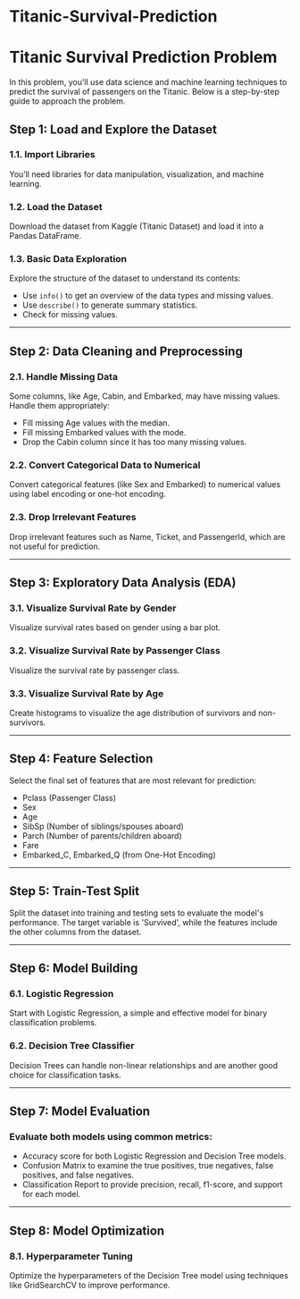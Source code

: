 # Titanic-Survival-Prediction

# Titanic Survival Prediction Problem

In this problem, you'll use data science and machine learning techniques to predict the survival of passengers on the Titanic. Below is a step-by-step guide to approach the problem.

## Step 1: Load and Explore the Dataset

### 1.1. Import Libraries
You’ll need libraries for data manipulation, visualization, and machine learning.

### 1.2. Load the Dataset
Download the dataset from Kaggle (Titanic Dataset) and load it into a Pandas DataFrame.

### 1.3. Basic Data Exploration
Explore the structure of the dataset to understand its contents:
- Use `info()` to get an overview of the data types and missing values.
- Use `describe()` to generate summary statistics.
- Check for missing values.

---

## Step 2: Data Cleaning and Preprocessing

### 2.1. Handle Missing Data
Some columns, like Age, Cabin, and Embarked, may have missing values. Handle them appropriately:
- Fill missing Age values with the median.
- Fill missing Embarked values with the mode.
- Drop the Cabin column since it has too many missing values.

### 2.2. Convert Categorical Data to Numerical
Convert categorical features (like Sex and Embarked) to numerical values using label encoding or one-hot encoding.

### 2.3. Drop Irrelevant Features
Drop irrelevant features such as Name, Ticket, and PassengerId, which are not useful for prediction.

---

## Step 3: Exploratory Data Analysis (EDA)

### 3.1. Visualize Survival Rate by Gender
Visualize survival rates based on gender using a bar plot.

### 3.2. Visualize Survival Rate by Passenger Class
Visualize the survival rate by passenger class.

### 3.3. Visualize Survival Rate by Age
Create histograms to visualize the age distribution of survivors and non-survivors.

---

## Step 4: Feature Selection
Select the final set of features that are most relevant for prediction:
- Pclass (Passenger Class)
- Sex
- Age
- SibSp (Number of siblings/spouses aboard)
- Parch (Number of parents/children aboard)
- Fare
- Embarked_C, Embarked_Q (from One-Hot Encoding)

---

## Step 5: Train-Test Split
Split the dataset into training and testing sets to evaluate the model's performance. The target variable is 'Survived', while the features include the other columns from the dataset.

---

## Step 6: Model Building

### 6.1. Logistic Regression
Start with Logistic Regression, a simple and effective model for binary classification problems.

### 6.2. Decision Tree Classifier
Decision Trees can handle non-linear relationships and are another good choice for classification tasks.

---

## Step 7: Model Evaluation

### Evaluate both models using common metrics:
- Accuracy score for both Logistic Regression and Decision Tree models.
- Confusion Matrix to examine the true positives, true negatives, false positives, and false negatives.
- Classification Report to provide precision, recall, f1-score, and support for each model.

---

## Step 8: Model Optimization

### 8.1. Hyperparameter Tuning
Optimize the hyperparameters of the Decision Tree model using techniques like GridSearchCV to improve performance.

